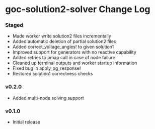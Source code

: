 goc-solution2-solver Change Log
===============================

### Staged
- Made worker write solution2 files incrementally
- Added automatic deletion of partial solution2 files
- Added correct_voltage_angles! to given solution1
- Improved support for generators with no reactive capability
- Added retries to pmap call in case of node failure
- Cleaned up terminal outputs and worker startup information
- Fixed bug in apply_pg_response!
- Restored solution1 correctness checks

### v0.2.0
- Added multi-node solving support

### v0.1.0
- Initial release

